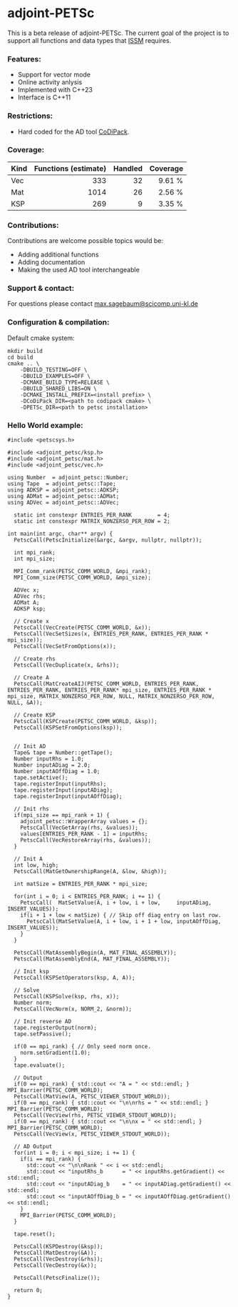 # adjoint-PETSc

This is a beta release of adjoint-PETSc. The current goal of the project is to support all functions and data types that [ISSM](https://issm.jpl.nasa.gov/) requires.

### Features:
  - Support for vector mode
  - Online activity anlysis
  - Implemented with C++23
  - Interface is C++11

### Restrictions:
  - Hard coded for the AD tool [CoDiPack](http://scicomp.rptu.de/software/codi/).

### Coverage:
| Kind | Functions (estimate) | Handled | Coverage |
|:-----|---------------------:|--------:|---------:|
| Vec | 333 | 32 | 9.61 % |
| Mat | 1014 | 26 | 2.56 % |
| KSP | 269 | 9 | 3.35 % |


### Contributions:
Contributions are welcome possible topics would be:
  - Adding additional functions
  - Adding documentation
  - Making the used AD tool interchangeable

### Support & contact:
For questions please contact [max.sagebaum@scicomp.uni-kl.de](mailto:max.sagebaum@scicomp.uni-kl.de)

### Configuration & compilation:
Default cmake system:
~~~~{.txt}
mkdir build
cd build
cmake .. \
    -DBUILD_TESTING=OFF \
    -DBUILD_EXAMPLES=OFF \
    -DCMAKE_BUILD_TYPE=RELEASE \
    -DBUILD_SHARED_LIBS=ON \
    -DCMAKE_INSTALL_PREFIX=<install prefix> \
    -DCoDiPack_DIR=<path to codipack cmake> \
    -DPETSc_DIR=<path to petsc installation>
~~~~

### Hello World example:
~~~~{.cpp}
#include <petscsys.h>

#include <adjoint_petsc/ksp.h>
#include <adjoint_petsc/mat.h>
#include <adjoint_petsc/vec.h>

using Number  = adjoint_petsc::Number;
using Tape  = adjoint_petsc::Tape;
using ADKSP = adjoint_petsc::ADKSP;
using ADMat = adjoint_petsc::ADMat;
using ADVec = adjoint_petsc::ADVec;

  static int constexpr ENTRIES_PER_RANK        = 4;
  static int constexpr MATRIX_NONZERSO_PER_ROW = 2;

int main(int argc, char** argv) {
  PetscCall(PetscInitialize(&argc, &argv, nullptr, nullptr));

  int mpi_rank;
  int mpi_size;

  MPI_Comm_rank(PETSC_COMM_WORLD, &mpi_rank);
  MPI_Comm_size(PETSC_COMM_WORLD, &mpi_size);

  ADVec x;
  ADVec rhs;
  ADMat A;
  ADKSP ksp;

  // Create x
  PetscCall(VecCreate(PETSC_COMM_WORLD, &x));
  PetscCall(VecSetSizes(x, ENTRIES_PER_RANK, ENTRIES_PER_RANK * mpi_size));
  PetscCall(VecSetFromOptions(x));

  // Create rhs
  PetscCall(VecDuplicate(x, &rhs));

  // Create A
  PetscCall(MatCreateAIJ(PETSC_COMM_WORLD, ENTRIES_PER_RANK, ENTRIES_PER_RANK, ENTRIES_PER_RANK* mpi_size, ENTRIES_PER_RANK * mpi_size, MATRIX_NONZERSO_PER_ROW, NULL, MATRIX_NONZERSO_PER_ROW, NULL, &A));

  // Create KSP
  PetscCall(KSPCreate(PETSC_COMM_WORLD, &ksp));
  PetscCall(KSPSetFromOptions(ksp));


  // Init AD
  Tape& tape = Number::getTape();
  Number inputRhs = 1.0;
  Number inputADiag = 2.0;
  Number inputAOffDiag = 1.0;
  tape.setActive();
  tape.registerInput(inputRhs);
  tape.registerInput(inputADiag);
  tape.registerInput(inputAOffDiag);

  // Init rhs
  if(mpi_size == mpi_rank + 1) {
    adjoint_petsc::WrapperArray values = {};
    PetscCall(VecGetArray(rhs, &values));
    values[ENTRIES_PER_RANK - 1] = inputRhs;
    PetscCall(VecRestoreArray(rhs, &values));
  }

  // Init A
  int low, high;
  PetscCall(MatGetOwnershipRange(A, &low, &high));

  int matSize = ENTRIES_PER_RANK * mpi_size;

  for(int i = 0; i < ENTRIES_PER_RANK; i += 1) {
    PetscCall(  MatSetValue(A, i + low, i + low,     inputADiag,    INSERT_VALUES));
    if(i + 1 + low < matSize) { // Skip off diag entry on last row.
      PetscCall(MatSetValue(A, i + low, i + 1 + low, inputAOffDiag, INSERT_VALUES));
    }
  }

  PetscCall(MatAssemblyBegin(A, MAT_FINAL_ASSEMBLY));
  PetscCall(MatAssemblyEnd(A, MAT_FINAL_ASSEMBLY));

  // Init ksp
  PetscCall(KSPSetOperators(ksp, A, A));

  // Solve
  PetscCall(KSPSolve(ksp, rhs, x));
  Number norm;
  PetscCall(VecNorm(x, NORM_2, &norm));

  // Init reverse AD
  tape.registerOutput(norm);
  tape.setPassive();

  if(0 == mpi_rank) { // Only seed norm once.
    norm.setGradient(1.0);
  }
  tape.evaluate();

  // Output
  if(0 == mpi_rank) { std::cout << "A = " << std::endl; }   MPI_Barrier(PETSC_COMM_WORLD);
  PetscCall(MatView(A, PETSC_VIEWER_STDOUT_WORLD));
  if(0 == mpi_rank) { std::cout << "\n\nrhs = " << std::endl; } MPI_Barrier(PETSC_COMM_WORLD);
  PetscCall(VecView(rhs, PETSC_VIEWER_STDOUT_WORLD));
  if(0 == mpi_rank) { std::cout << "\n\nx = " << std::endl; }   MPI_Barrier(PETSC_COMM_WORLD);
  PetscCall(VecView(x, PETSC_VIEWER_STDOUT_WORLD));

  // AD Output
  for(int i = 0; i < mpi_size; i += 1) {
    if(i == mpi_rank) {
      std::cout << "\n\nRank " << i << std::endl;
      std::cout << "inputRhs_b      = " << inputRhs.getGradient() << std::endl;
      std::cout << "inputADiag_b    = " << inputADiag.getGradient() << std::endl;
      std::cout << "inputAOffDiag_b = " << inputAOffDiag.getGradient() << std::endl;
    }
    MPI_Barrier(PETSC_COMM_WORLD);
  }

  tape.reset();

  PetscCall(KSPDestroy(&ksp));
  PetscCall(MatDestroy(&A));
  PetscCall(VecDestroy(&rhs));
  PetscCall(VecDestroy(&x));

  PetscCall(PetscFinalize());

  return 0;
}
~~~~
